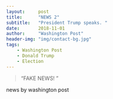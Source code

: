 ```yaml
---
layout:     post
title:      "NEWS 2"
subtitle:   "President Trump speaks. "
date:       2018-11-01
author:     "Washington Post"
header-img: "img/contact-bg.jpg"
tags:
    - Washington Post
    - Donald Trump
    - Election
---
```



> “FAKE NEWS! ”


news by washington post
